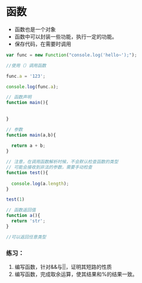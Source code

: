 # 函数

- 函数也是一个对象
- 函数中可以封装一些功能，执行一定的功能。
- 保存代码，在需要时调用

```js
var func = new Function("console.log('hello~');");

//使用（）调用函数

func.a = '123';

console.log(func.a);

// 函数声明
function main(){
  
  
}

// 参数
function main(a,b){
  
  return a + b;
}

// 注意，在调用函数解析时候，不会默认检查函数的类型
// 可能会接收到非法的参数，需要手动检查
function test(){
  
  console.log(a.length);
}

test(1)

// 函数返回值
function a(){
  return 'str';
}

//可以返回任意类型

```



### 练习：

1. 编写函数，针对&&与||，证明其短路的性质
2. 编写函数，完成取余运算，使其结果和%的结果一致。
